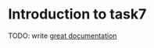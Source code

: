 # Introduction to task7

TODO: write [great documentation](http://jacobian.org/writing/what-to-write/)
